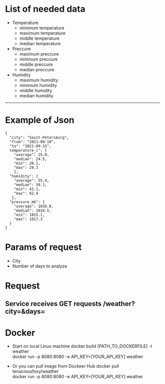 # List of needed data
* Temperature
  -   minimum temperature
  -   maximum temperature
  -   middle temperature
  -   median temperature
* Preccure
  -   maximum preccure
  -   minimum preccure
  -   middle preccure
  -   median preccure
* Humidity
  -   maximum humidity
  -   minimum humidity
  -   middle humidity
  -   median humidity
---
# Example of Json
    {  
      "city": "Saint-Petersburg",  
      "from": "2021-09-10",  
      "to": "2021-09-15",  
      temperature_c": {  
        "average": 25.0,  
        "median": 24.5,  
        "min": 20.1,  
        "max": 29.3  
        },  
      "humidity": {  
        "average": 55.4,  
        "median": 58.1,  
        "min": 43.1,  
        "max": 82.4  
       },  
      "pressure_mb": {  
        "average": 1016.0,  
        "median": 1016.5,  
        "min": 1015.1,  
        "max": 1017.3  
      }  
    }  
# Params of request
* City
* Number of days to analyze
# Request
Service receives GET requests
    /weather?city=<city>&days=<n>
  ---
# Docker
  * Start on local Linux machine
      docker build [PATH_TO_DOCKERFILE] -t weather  
      docker run -p 8080:8080 -e API_KEY=[YOUR_API_KEY] weather  
  
  * Or you can pull image from Dockeer Hub
      docker pull tenaciousfoxy/weather  
      docker run -p 8080:8080 -e API_KEY=[YOUR_API_KEY] weather  
 

